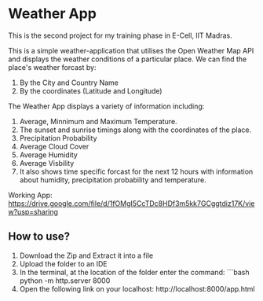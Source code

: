 # Weather App
This is the second project for my training phase in E-Cell, IIT Madras. 

This is a simple weather-application that utilises the Open Weather Map API and displays the weather conditions of a particular place. 
We can find the place's weather forcast by:
1. By the City and Country Name
2. By the coordinates (Latitude and Longitude)

The Weather App displays a variety of information including:
1. Average, Minnimum and Maximum Temperature.
2. The sunset and sunrise timings along with the coordinates of the place.
3. Precipitation Probability
4. Average Cloud Cover
5. Average Humidity
6. Average Visbility
7. It also shows time specific forcast for the next 12 hours with information about humidity, precipitation probability and temperature.  


Working App: https://drive.google.com/file/d/1fOMgI5CcTDc8HDf3m5kk7GCggtdiz17K/view?usp=sharing

## How to use?
1. Download the Zip and Extract it into a file
2. Upload the folder to an IDE
3. In the terminal, at the location of the folder enter the command: ```bash python -m http.server 8000
4. Open the following link on your localhost: http://localhost:8000/app.html
